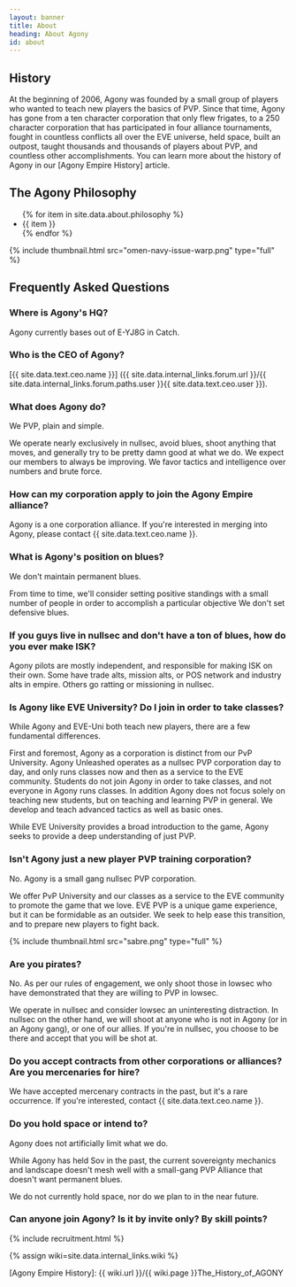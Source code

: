 ```yaml
---
layout: banner
title: About
heading: About Agony
id: about
---
```


## History

At the beginning of 2006, Agony was founded by a small group of players
who wanted to teach new players the basics of PVP.
Since that time, Agony has gone from a ten character corporation that only flew frigates,
to a 250 character corporation that has participated in four alliance tournaments,
fought in countless conflicts all over the EVE universe,
held space, built an outpost, taught thousands and thousands of players about PVP,
and countless other accomplishments.
You can learn more about the history of Agony in our [Agony Empire History] article.

## The Agony Philosophy

<ul>
{% for item in site.data.about.philosophy %}
  <li>{{ item }}</li>
{% endfor %}
</ul>

{% include thumbnail.html src="omen-navy-issue-warp.png" type="full" %}

## Frequently Asked Questions

### Where is Agony's HQ?

Agony currently bases out of E-YJ8G in Catch.

### Who is the CEO of Agony?

[{{ site.data.text.ceo.name }}]
({{ site.data.internal_links.forum.url }}/{{ site.data.internal_links.forum.paths.user }}{{ site.data.text.ceo.user }}).


### What does Agony do?

We PVP, plain and simple.

We operate nearly exclusively in nullsec, avoid blues, shoot anything that moves,
and generally try to be pretty damn good at what we do.
We expect our members to always be improving.
We favor tactics and intelligence over numbers and brute force.

### How can my corporation apply to join the Agony Empire alliance?

Agony is a one corporation alliance.
If you're interested in merging into Agony,
please contact {{ site.data.text.ceo.name }}.

### What is Agony's position on blues?

We don't maintain permanent blues.

From time to time, we'll consider setting positive standings with a small number of people
in order to accomplish a particular objective
We don't set defensive blues.

### If you guys live in nullsec and don't have a ton of blues, how do you ever make ISK?

Agony pilots are mostly independent, and responsible for making ISK on their own.
Some have trade alts, mission alts, or POS network and industry alts in empire.
Others go ratting or missioning in nullsec.

### Is Agony like EVE University? Do I join in order to take classes?

While Agony and EVE-Uni both teach new players,
there are a few fundamental differences.

First and foremost, Agony as a corporation is distinct from our PvP University.
Agony Unleashed operates as a nullsec PVP corporation day to day,
and only runs classes now and then as a service to the EVE community.
Students do not join Agony in order to take classes,
and not everyone in Agony runs classes.
In addition Agony does not focus solely on teaching new students,
but on teaching and learning PVP in general.
We develop and teach advanced tactics as well as basic ones.

While EVE University provides a broad introduction to the game,
Agony seeks to provide a deep understanding of just PVP.

### Isn't Agony just a new player PVP training corporation?

No.
Agony is a small gang nullsec PVP corporation.

We offer PvP University and our classes as a service to the EVE community
to promote the game that we love.
EVE PVP is a unique game experience, but it can be formidable as an outsider.
We seek to help ease this transition, and to prepare new players to fight back.

{% include thumbnail.html src="sabre.png" type="full" %}

### Are you pirates?

No.
As per our rules of engagement, we only shoot those in lowsec
who have demonstrated that they are willing to PVP in lowsec.

We operate in nullsec and consider lowsec an uninteresting distraction.
In nullsec on the other hand, we will shoot at anyone
who is not in Agony (or in an Agony gang), or one of our allies.
If you're in nullsec, you choose to be there and accept that you will be shot at.

### Do you accept contracts from other corporations or alliances? Are you mercenaries for hire?

We have accepted mercenary contracts in the past,
but it's a rare occurrence.
If you're interested, contact {{ site.data.text.ceo.name }}.

### Do you hold space or intend to?

Agony does not artificially limit what we do.

While Agony has held Sov in the past,
the current sovereignty mechanics and landscape doesn't mesh well
with a small-gang PVP Alliance that doesn't want permanent blues.

We do not currently hold space, nor do we plan to in the near future.

### Can anyone join Agony? Is it by invite only? By skill points?

<div>
  {% include recruitment.html %}
</div>

{% assign wiki=site.data.internal_links.wiki %}

[Agony Empire History]: {{ wiki.url }}/{{ wiki.page }}The_History_of_AGONY
